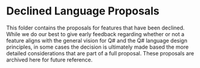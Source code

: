 # Declined Language Proposals

This folder contains the proposals for features that have been declined. While we do our best to give early feedback regarding whether or not a feature aligns with the general vision for Q# and the Q# language design principles, in some cases the decision is ultimately made based the more detailed considerations that are part of a full proposal. These proposals are archived here for future reference. 


